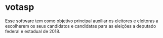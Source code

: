 # votasp

Esse software tem como objetivo principal auxiliar os eleitores e eleitoras a escolherem os seus candidatos e candidatas para as eleições a deputado federal e estadual de 2018.

